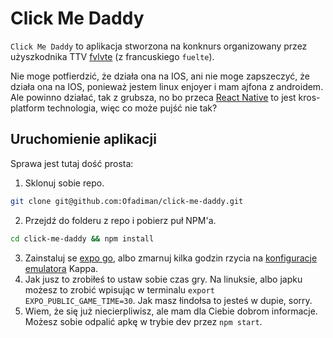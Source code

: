 # Click Me Daddy

`Click Me Daddy` to aplikacja stworzona na konknurs organizowany przez użyszkodnika TTV [fvlvte](https://www.twitch.tv/fvlvte) (z francuskiego `fuelte`).

Nie moge potfierdzić, że działa ona na IOS, ani nie moge zapszeczyć, że działa ona na IOS, ponieważ jestem linux enjoyer i mam ajfona z androidem. Ale powinno działać, tak z grubsza, no bo przeca [React Native](https://reactnative.dev/) to jest kros-platform technologia, więc co może pujść nie tak?

## Uruchomienie aplikacji

Sprawa jest tutaj dość prosta:

1. Sklonuj sobie repo.

```sh
git clone git@github.com:Ofadiman/click-me-daddy.git
```

2. Przejdź do folderu z repo i pobierz puł NPM'a.

```sh
cd click-me-daddy && npm install
```

3. Zainstaluj se [expo go](https://expo.dev/client), albo zmarnuj kilka godzin rzycia na [konfiguracje emulatora](https://reactnative.dev/docs/environment-setup) Kappa.
4. Jak jusz to zrobiłeś to ustaw sobie czas gry. Na linuksie, albo japku możesz to zrobić wpisując w terminalu `export EXPO_PUBLIC_GAME_TIME=30`. Jak masz łindołsa to jesteś w dupie, sorry.
5. Wiem, że się już niecierpliwisz, ale mam dla Ciebie dobrom informacje. Możesz sobie odpalić apkę w trybie dev przez `npm start`.
